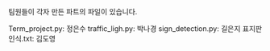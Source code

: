팀원들이 각자 만든 파트의 파일이 있습니다.

Term_project.py: 정은수
traffic_ligh.py: 박나경
sign_detection.py: 길은지
표지판인식.txt: 김도영
